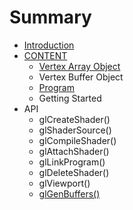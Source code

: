 # Summary

* [Introduction](README.md)
* [CONTENT](chapter1.md)
   * [Vertex Array Object](vertex_array_object.md)
   * Vertex Buffer Object
   * [Program](Program.md)
   * Getting Started
* API
   * glCreateShader()
   * glShaderSource()
   * glCompileShader()
   * glAttachShader()
   * glLinkProgram()
   * glDeleteShader()
   * glViewport()
   * [glGenBuffers()](api/glGenBuffers.md)

